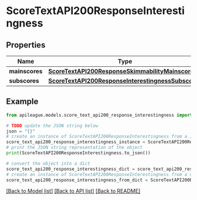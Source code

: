 # ScoreTextAPI200ResponseInterestingness


## Properties

Name | Type | Description | Notes
------------ | ------------- | ------------- | -------------
**mainscores** | [**ScoreTextAPI200ResponseSkimmabilityMainscores**](ScoreTextAPI200ResponseSkimmabilityMainscores.md) |  | [optional] 
**subscores** | [**ScoreTextAPI200ResponseInterestingnessSubscores**](ScoreTextAPI200ResponseInterestingnessSubscores.md) |  | [optional] 

## Example

```python
from apileague.models.score_text_api200_response_interestingness import ScoreTextAPI200ResponseInterestingness

# TODO update the JSON string below
json = "{}"
# create an instance of ScoreTextAPI200ResponseInterestingness from a JSON string
score_text_api200_response_interestingness_instance = ScoreTextAPI200ResponseInterestingness.from_json(json)
# print the JSON string representation of the object
print(ScoreTextAPI200ResponseInterestingness.to_json())

# convert the object into a dict
score_text_api200_response_interestingness_dict = score_text_api200_response_interestingness_instance.to_dict()
# create an instance of ScoreTextAPI200ResponseInterestingness from a dict
score_text_api200_response_interestingness_from_dict = ScoreTextAPI200ResponseInterestingness.from_dict(score_text_api200_response_interestingness_dict)
```
[[Back to Model list]](../README.md#documentation-for-models) [[Back to API list]](../README.md#documentation-for-api-endpoints) [[Back to README]](../README.md)


